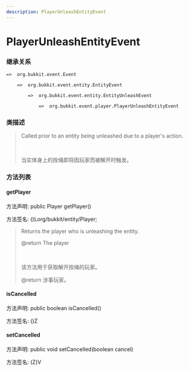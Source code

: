 ```yaml
---
description: PlayerUnleashEntityEvent
---
```


# PlayerUnleashEntityEvent

### 继承关系

    =>  org.bukkit.event.Event

        =>  org.bukkit.event.entity.EntityEvent

            =>  org.bukkit.event.entity.EntityUnleashEvent

                =>  org.bukkit.event.player.PlayerUnleashEntityEvent

### 类描述

> Called prior to an entity being unleashed due to a player's action.
> 
> <br>
> 
> 当实体身上的拴绳即将因玩家而被解开时触发。

### 方法列表

#### getPlayer

方法声明: public Player getPlayer()

方法签名: ()Lorg/bukkit/entity/Player;

> Returns the player who is unleashing the entity.
> 
> @return The player
> 
> <br>
> 
> 该方法用于获取解开拴绳的玩家。
> 
> @return 涉事玩家。

#### isCancelled

方法声明: public boolean isCancelled()

方法签名: ()Z

#### setCancelled

方法声明: public void setCancelled(boolean cancel)

方法签名: (Z)V